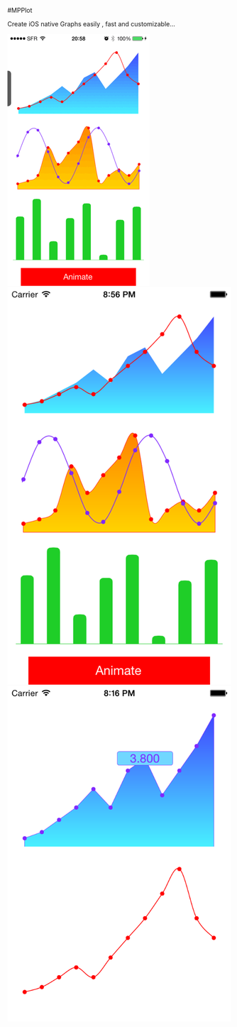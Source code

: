 #MPPlot

Create iOS native Graphs easily , fast and customizable...

![](images/graph.gif)
![](images/1.png)
![](images/2.png)
